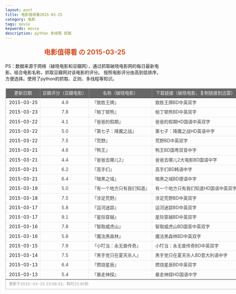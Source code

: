 ```yaml
---
layout: post
title: 电影值得看2015-03-25
category: 电影
tags: movie
keywords: movie 
description: python 多线程 抓取
---
```

<h2 style="text-align:center;color:#D54E21;margin:20px auto">电影值得看 の 2015-03-25</h2>
<div>PS：数据来源于网络（破晓电影和豆瓣网），通过抓取破晓电影网的每日最新电影，结合电影名称，抓取豆瓣网对该电影的评分。
按照电影评分由高到低排序，方便选择。使用了python的抓取、正则、多线程等知识。</div>
<table id="movietb">
	<thead>
		<tr>
			<td min-width="100px">更新日期</td>
			<td min-width="100px">豆瓣评分（豆瓣电影）</td>
			<td min-width="300px">名称（破晓电影）</td>
			<td>下载链接（破晓电影，复制链接到迅雷）</td>
		</tr>
	</thead>
	<tbody>
		<tr>
			<td>2015-03-25</td>
			<td style="color:#FF5138!important;text-align:center;"><a href="http://movie.douban.com/subject/10486471/" target="_blank">4.9</a></td>
			<td>『<a href="http://www.poxiao.com/movie/38047.html" target="_blank">致胜王牌</a>』</td>
			<td><a href="ftp://6:6@p13.poxiao.com:8202/[www.poxiao.com破晓电影]致胜王牌BD中英双字.rmvb" target="_blank">致胜王牌BD中英双字</a></td>
		</tr>
				<tr>
			<td>2015-03-23</td>
			<td style="color:#FF5138!important;text-align:center;"><a href="http://movie.douban.com/subject/2998373/" target="_blank">7.8</a></td>
			<td>『<a href="http://www.poxiao.com/movie/38163.html" target="_blank">帕丁顿熊</a>』</td>
			<td><a href="ftp://5:5@p13.poxiao.com:8202/[www.poxiao.com破晓电影]帕丁顿熊BD中英双字.rmvb" target="_blank">帕丁顿熊BD中英双字</a></td>
		</tr>
				<tr>
			<td>2015-03-22</td>
			<td style="color:#FF5138!important;text-align:center;"><a href="http://movie.douban.com/subject/25908302/" target="_blank">4.1</a></td>
			<td>『<a href="http://www.poxiao.com/movie/38190.html" target="_blank">爸爸的假期</a>』</td>
			<td><a href="ftp://2:2@p13.poxiao.com:8202/[www.poxiao.com破晓电影]爸爸的假期HD国语中英双字.mkv" target="_blank">爸爸的假期HD国语中英双字</a></td>
		</tr>
				<tr>
			<td>2015-03-22</td>
			<td style="color:#FF5138!important;text-align:center;"><a href="http://movie.douban.com/subject/2325873/" target="_blank">5.0</a></td>
			<td>『<a href="http://www.poxiao.com/movie/38191.html" target="_blank">第七子：降魔之战</a>』</td>
			<td><a href="ftp://3:3@p13.poxiao.com:8202/[www.poxiao.com破晓电影]第七子：降魔之战HD英语中字.mkv" target="_blank">第七子：降魔之战HD英语中字</a></td>
		</tr>
				<tr>
			<td>2015-03-22</td>
			<td style="color:#FF5138!important;text-align:center;"><a href="http://movie.douban.com/subject/21345845/" target="_blank">7.5</a></td>
			<td>『<a href="http://www.poxiao.com/movie/38192.html" target="_blank">荒野</a>』</td>
			<td><a href="ftp://4:4@p13.poxiao.com:8202/[www.poxiao.com破晓电影]荒野BD中英双字.rmvb" target="_blank">荒野BD中英双字</a></td>
		</tr>
				<tr>
			<td>2015-03-21</td>
			<td style="color:#FF5138!important;text-align:center;"><a href="http://movie.douban.com/subject/26279166/" target="_blank">4.6</a></td>
			<td>『<a href="http://www.poxiao.com/movie/38186.html" target="_blank">鸭王</a>』</td>
			<td><a href="ftp://6:6@p13.poxiao.com:8202/[www.poxiao.com破晓电影]鸭王BD国粤双音中字.mkv" target="_blank">鸭王BD国粤双音中字</a></td>
		</tr>
				<tr>
			<td>2015-03-21</td>
			<td style="color:#FF5138!important;text-align:center;"><a href="http://movie.douban.com/subject/25951736/" target="_blank">4.4</a></td>
			<td>『<a href="http://www.poxiao.com/movie/38188.html" target="_blank">爸爸去哪儿2</a>』</td>
			<td><a href="ftp://8:8@p13.poxiao.com:8202/[www.poxiao.com破晓电影]爸爸去哪儿2大电影BD国语中字.rmvb" target="_blank">爸爸去哪儿2大电影BD国语中字</a></td>
		</tr>
				<tr>
			<td>2015-03-21</td>
			<td style="color:#FF5138!important;text-align:center;"><a href="http://movie.douban.com/subject/25819726/" target="_blank">6.2</a></td>
			<td>『<a href="http://www.poxiao.com/movie/38189.html" target="_blank">高手们</a>』</td>
			<td><a href="ftp://1:1@p13.poxiao.com:8202/[www.poxiao.com破晓电影]高手们BD韩语中字.rmvb" target="_blank">高手们BD韩语中字</a></td>
		</tr>
				<tr>
			<td>2015-03-21</td>
			<td style="color:#FF5138!important;text-align:center;"><a href="http://movie.douban.com/subject/20452249/" target="_blank">6.4</a></td>
			<td>『<a href="http://www.poxiao.com/movie/38187.html" target="_blank">暗黑之域</a>』</td>
			<td><a href="ftp://7:7@p13.poxiao.com:8202/[www.poxiao.com破晓电影]暗黑之域BD德语中字.rmvb  " target="_blank">暗黑之域BD德语中字</a></td>
		</tr>
				<tr>
			<td>2015-03-19</td>
			<td style="color:#FF5138!important;text-align:center;"><a href="http://movie.douban.com/subject/25858759/" target="_blank">5.0</a></td>
			<td>『<a href="http://www.poxiao.com/movie/38093.html" target="_blank">有一个地方只有我们知道</a>』</td>
			<td><a href="ftp://3:3@p13.poxiao.com:8202/[www.poxiao.com破晓电影]有一个地方只有我们知道HD国语中英双字.mkv" target="_blank">有一个地方只有我们知道HD国语中英双字</a></td>
		</tr>
				<tr>
			<td>2015-03-18</td>
			<td style="color:#FF5138!important;text-align:center;"><a href="http://movie.douban.com/subject/21345845/" target="_blank">7.5</a></td>
			<td>『<a href="http://www.poxiao.com/movie/38179.html" target="_blank">涉足荒野</a>』</td>
			<td><a href="ftp://2:2@p13.poxiao.com:8202/[www.poxiao.com破晓电影]涉足荒野BD中英双字.rmvb" target="_blank">涉足荒野BD中英双字</a></td>
		</tr>
				<tr>
			<td>2015-03-17</td>
			<td style="color:#FF5138!important;text-align:center;"><a href="http://movie.douban.com/subject/25725308/" target="_blank">5.8</a></td>
			<td>『<a href="http://www.poxiao.com/movie/38178.html" target="_blank">运河迷踪</a>』</td>
			<td><a href="ftp://8:8@p13.poxiao.com:8202/[www.poxiao.com破晓电影]运河迷踪BD中英双字.rmvb" target="_blank">运河迷踪BD中英双字</a></td>
		</tr>
				<tr>
			<td>2015-03-17</td>
			<td style="color:#FF5138!important;text-align:center;"><a href="http://movie.douban.com/subject/1889243/" target="_blank">9.1</a></td>
			<td>『<a href="http://www.poxiao.com/movie/38177.html" target="_blank">星际穿越</a>』</td>
			<td><a href="ftp://7:7@p13.poxiao.com:8202/[www.poxiao.com破晓电影]星际穿越BD中英双字.rmvb" target="_blank">星际穿越BD中英双字</a></td>
		</tr>
				<tr>
			<td>2015-03-16</td>
			<td style="color:#FF5138!important;text-align:center;"><a href="http://movie.douban.com/subject/10807909/" target="_blank">7.8</a></td>
			<td>『<a href="http://www.poxiao.com/movie/37962.html" target="_blank">智取威虎山</a>』</td>
			<td><a href="ftp://5:5@p13.poxiao.com:8202/[www.poxiao.com破晓电影]智取威虎山BD国音中英双字.rmvb" target="_blank">智取威虎山BD国音中英双字</a></td>
		</tr>
				<tr>
			<td>2015-03-16</td>
			<td style="color:#FF5138!important;text-align:center;"><a href="http://movie.douban.com/subject/10546762/" target="_blank">5.8</a></td>
			<td>『<a href="http://www.poxiao.com/movie/38176.html" target="_blank">魔法黑森林</a>』</td>
			<td><a href="ftp://6:6@p13.poxiao.com:8202/[www.poxiao.com破晓电影]魔法黑森林BD中英双字.rmvb" target="_blank">魔法黑森林BD中英双字</a></td>
		</tr>
				<tr>
			<td>2015-03-15</td>
			<td style="color:#FF5138!important;text-align:center;"><a href="http://movie.douban.com/subject/26258872/" target="_blank">7.9</a></td>
			<td>『<a href="http://www.poxiao.com/movie/38173.html" target="_blank">小叮当：永无兽传奇</a>』</td>
			<td><a href="ftp://4:4@p13.poxiao.com:8202/[www.poxiao.com破晓电影]小叮当：永无兽传奇BD中英双字.rmvb" target="_blank">小叮当：永无兽传奇BD中英双字</a></td>
		</tr>
				<tr>
			<td>2015-03-14</td>
			<td style="color:#FF5138!important;text-align:center;"><a href="http://movie.douban.com/subject/25823076/" target="_blank">7.5</a></td>
			<td>『<a href="http://www.poxiao.com/movie/38171.html" target="_blank">黑手党只在夏天杀人</a>』</td>
			<td><a href="ftp://2:2@p13.poxiao.com:8202/[www.poxiao.com破晓电影]黑手党只在夏天杀人BD意大利语中字.rmvb" target="_blank">黑手党只在夏天杀人BD意大利语中字</a></td>
		</tr>
				<tr>
			<td>2015-03-13</td>
			<td style="color:#FF5138!important;text-align:center;"><a href="http://movie.douban.com/subject/25820277/" target="_blank">6.4</a></td>
			<td>『<a href="http://www.poxiao.com/movie/38169.html" target="_blank">燃烧星辰</a>』</td>
			<td><a href="ftp://8:8@p13.poxiao.com:8202/[www.poxiao.com破晓电影]燃烧星辰BD中英双字.rmvb" target="_blank">燃烧星辰BD中英双字</a></td>
		</tr>
				<tr>
			<td>2015-03-13</td>
			<td style="color:#FF5138!important;text-align:center;"><a href="http://movie.douban.com/subject/25746414/" target="_blank">5.4</a></td>
			<td>『<a href="http://www.poxiao.com/movie/38168.html" target="_blank">暴走神探</a>』</td>
			<td><a href="ftp://5:5@p13.poxiao.com:8202/[www.poxiao.com破晓电影]暴走神探HD国语中字.rmvb" target="_blank">暴走神探HD国语中字</a></td>
		</tr>
			</tbody>
	<tfoot>
		<tr>
			<td colspan="4">更新于2015-03-25 23:08:32，耗时20.90秒</td>
		</tr>
	</tfoot>
</table>	<style>
	#movietb {width:790px;border:1px #CCCCCC solid;font-size:14px;margin:20px auto;}
	#movietb td {border:1px #CCCCCC dotted;line-height:24px;vertical-align: middle;}
	#movietb a {text-decoration:none;color:#464646; text-shadow:0 1px 0 #F2F2F2;border:0!important}
	#movietb a:hover {text-decoration:underline;color:#D54E21;}
	#movietb tbody tr:hover{background:#CCC}
	#movietb thead {background-color:#666;color:#eee;text-align:center}
	#movietb tbody {text-align:left;}
	#movietb tbody td {padding-left:10px;}
	#movietb tfoot td,.size {padding-left: 10px;font-size:12px;color:#999}
</style>